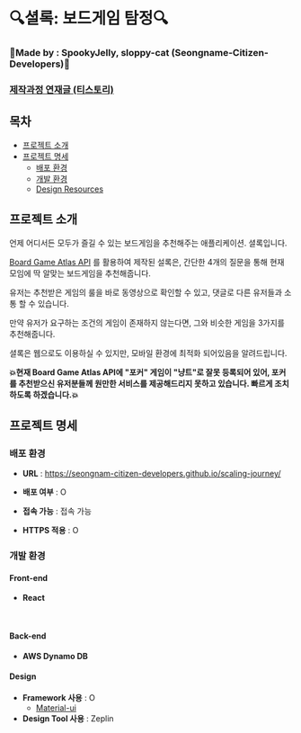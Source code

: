 

# 🔍셜록: 보드게임 탐정🔍



### 🎈Made by :  SpookyJelly, sloppy-cat (Seongname-Citizen-Developers)🎈



### **[제작과정 연재글 (티스토리) ](https://spookyjelly.tistory.com/26?category=496866)**



## 목차

- [프로젝트 소개](#프로젝트-소개)   
- [프로젝트 명세](#프로젝트-명세)
  - [배포 환경](#배포-환경)
  - [개발 환경](#개발-환경)
  - [Design Resources](#design-resources)





## 프로젝트 소개



언제 어디서든 모두가 즐길 수 있는 보드게임을 추천해주는 애플리케이션. 셜록입니다.

[Board Game Atlas API](https://www.boardgameatlas.com/api/docs) 를 활용하여 제작된 설록은, 간단한 4개의 질문을 통해 현재 모임에 딱 알맞는 보드게임을 추천해줍니다.

유저는 추천받은 게임의 룰을 바로 동영상으로 확인할 수 있고, 댓글로 다른 유저들과 소통 할 수 있습니다.

만약 유저가 요구하는 조건의 게임이 존재하지 않는다면, 그와 비슷한 게임을 3가지를 추천해줍니다.



셜록은 웹으로도 이용하실 수 있지만, 모바일 환경에 최적화 되어있음을 알려드립니다.





**💥현재 Board Game Atlas API에 "포커" 게임이 "냥트"로 잘못 등록되어 있어, 포커를 추천받으신 유저분들께 원만한 서비스를 제공해드리지 못하고 있습니다. 빠르게 조치하도록 하겠습니다.💥**



## 프로젝트 명세

### 배포 환경

- __URL__ : https://seongnam-citizen-developers.github.io/scaling-journey/

- __배포 여부__ : O 

- __접속 가능__ : 접속 가능

- __HTTPS 적용__ : O

  

### 개발 환경

#### Front-end 

- **React**

  <br>

#### Back-end

- **AWS Dynamo DB**
  <br>

#### Design

- __Framework 사용__ : O
  - [Material-ui](https://material-ui.com/)
- __Design Tool 사용__ :  Zeplin
  <br>



